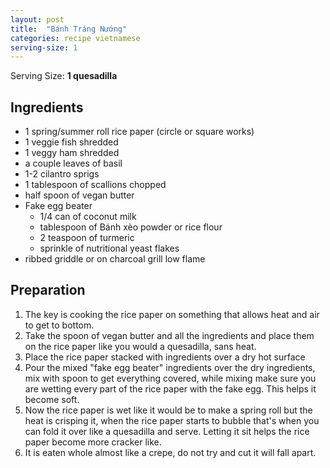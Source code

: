 ```yaml
---
layout: post
title:  "Bánh Tráng Nướng"
categories: recipe vietnamese
serving-size: 1
---
```


Serving Size: **1 quesadilla**

## Ingredients

- 1 spring/summer roll rice paper (circle or square works)
- 1 veggie fish shredded
- 1 veggy ham shredded
- a couple leaves of basil
- 1-2 cilantro sprigs
- 1 tablespoon of scallions chopped
- half spoon of vegan butter
- Fake egg beater
  - 1/4 can of coconut milk
  - tablespoon of Bánh xèo powder or rice flour
  - 2 teaspoon of turmeric
  - sprinkle of nutritional yeast flakes
- ribbed griddle or on charcoal grill low flame

## Preparation
1. The key is cooking the rice paper on something that allows heat and air to get to bottom.
2. Take the spoon of vegan butter and all the ingredients and place them on the rice paper like you would a quesadilla, sans heat.
3. Place the rice paper stacked with ingredients over a dry hot surface
4. Pour the mixed "fake egg beater" ingredients over the dry ingredients, mix with spoon to get everything covered, while mixing make sure you are wetting every part of the rice paper with the fake egg. This helps it become soft.
5. Now the rice paper is wet like it would be to make a spring roll but the heat is crisping it, when the rice paper starts to bubble that's when you can fold it over like a quesadilla and serve. Letting it sit helps the rice paper become more cracker like.
6. It is eaten whole almost like a crepe, do not try and cut it will fall apart.
